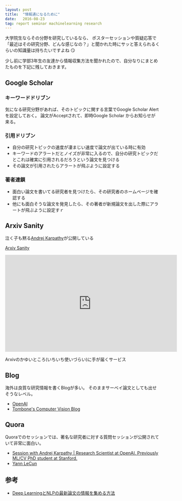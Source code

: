```yaml
---
layout: post
title:  "情報通になるために"
date:   2016-08-23
tag: report seminar machinelearning research
---
```


大学院生ならその分野を研究しているなら、
ポスターセッションや質疑応答で「最近はその研究分野、どんな感じなの？」と聞かれた時にサッと答えられるくらいの知識量は持ちたいですよね 😏

少し前に学部3年生の友達から情報収集方法を聞かれたので、自分なりにまとめたものを下記に残しておきます。

## Google Scholar

### キーワードドリブン
気になる研究分野があれば、そのトピックに関する言葉でGoogle Scholar Alert を設定しておく。
論文がAcceptされて、即時Google Scholar からお知らせが来る。

### 引用ドリブン
- 自分の研究トピックの速度が凄まじい速度で論文が出ている時に有効
- キーワードのアラートだとノイズが非常に入るので、自分の研究トピックだとこれは確実に引用されるだろうという論文を見つける
- その論文が引用されたらアラートが飛ぶように設定する

### 著者連鎖
- 面白い論文を書いてる研究者を見つけたら、その研究者のホームページを確認する
- 他にも面白そうな論文を発見したら、その著者が新規論文を出した際にアラートが飛ぶように設定すｒ

## Arxiv Sanity

泣く子も黙る[Andrej Karpathy](http://cs.stanford.edu/people/karpathy/)が公開している

[Arxiv Sanity](http://www.arxiv-sanity.com/)

<iframe width="560" height="315" src="https://www.youtube.com/embed/S2GY3gh6qC8" frameborder="0" allowfullscreen></iframe>

Arxivのかゆいところ(いちいち使いづらい)に手が届くサービス


## Blog
海外は良質な研究情報を書くBlogが多い。
そのままサーベイ論文としても出せそうなレベル。

- [OpenAI](https://openai.com/blog/)
- [Tombone's Computer Vision Blog](http://www.computervisionblog.com/)

## Quora
Quoraでのセッションでは、著名な研究者に対する質問セッションが公開されていて非常に面白い。

- [Session with Andrej Karpathy | Research Scientist at OpenAI. Previously ML/CV PhD student at Stanford.
](https://www.quora.com/session/Andrej-Karpathy/1)
- [Yann LeCun](https://www.quora.com/profile/Yann-LeCun)


## 参考
- [Deep LearningとNLPの最新論文の情報を集める方法](http://aonotas.hateblo.jp/entry/2016/05/28/180411)
